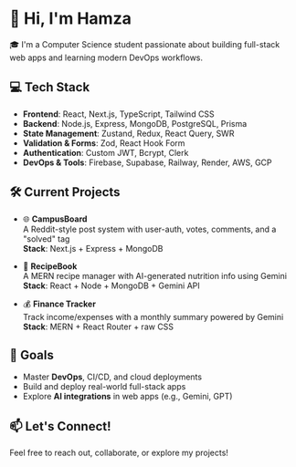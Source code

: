 # 👋 Hi, I'm Hamza

🎓 I'm a Computer Science student passionate about building full-stack web apps and learning modern DevOps workflows.

## 💻 Tech Stack

- **Frontend**: React, Next.js, TypeScript, Tailwind CSS
- **Backend**: Node.js, Express, MongoDB, PostgreSQL, Prisma
- **State Management**: Zustand, Redux, React Query, SWR
- **Validation & Forms**: Zod, React Hook Form
- **Authentication**: Custom JWT, Bcrypt, Clerk
- **DevOps & Tools**: Firebase, Supabase, Railway, Render, AWS, GCP

## 🛠️ Current Projects

- 🌐 **CampusBoard**  
  A Reddit-style post system with user-auth, votes, comments, and a "solved" tag  
  **Stack**: Next.js + Express + MongoDB

- 🍲 **RecipeBook**  
  A MERN recipe manager with AI-generated nutrition info using Gemini  
  **Stack**: React + Node + MongoDB + Gemini API

- 💰 **Finance Tracker**  
  Track income/expenses with a monthly summary powered by Gemini  
  **Stack**: MERN + React Router + raw CSS

## 🚀 Goals

- Master **DevOps**, CI/CD, and cloud deployments  
- Build and deploy real-world full-stack apps  
- Explore **AI integrations** in web apps (e.g., Gemini, GPT)

## 📫 Let's Connect!

Feel free to reach out, collaborate, or explore my projects!

